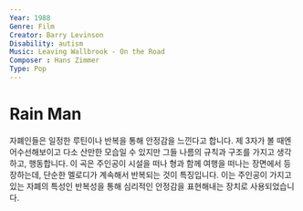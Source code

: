 ```yaml
---
Year: 1988
Genre: Film
Creator: Barry Levinson
Disability: autism
Music: Leaving Wallbrook - On the Road
Composer : Hans Zimmer
Type: Pop
---
```


# Rain Man

자폐인들은 일정한 루틴이나 반복을 통해 안정감을 느낀다고 합니다. 제 3자가 볼 때엔 어수선해보이고 다소 산만한 모습일 수 있지만 그들 나름의 규칙과 구조를 가지고 생각하고, 행동합니다. 이 곡은 주인공이 시설을 떠나 형과 함께 여행을 떠나는 장면에서 등장하는데, 단순한 멜로디가 계속해서 반복되는 것이 특징입니다. 이는 주인공이 가지고 있는 자폐의 특성인 반복성을 통해 심리적인 안정감을 표현해내는 장치로 사용되었습니다.
